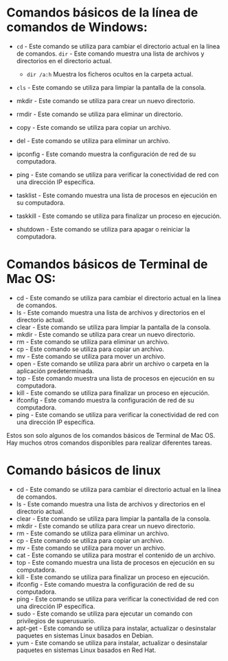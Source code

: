 # Comandos básicos de la línea de comandos de Windows:

- `cd` - Este comando se utiliza para cambiar el directorio actual en la línea de comandos.
  `dir` - Este comando muestra una lista de archivos y directorios en el directorio actual.

  - `dir /a:h`  Muestra los ficheros ocultos en la carpeta actual.

- `cls` - Este comando se utiliza para limpiar la pantalla de la consola.

- mkdir - Este comando se utiliza para crear un nuevo directorio.

- rmdir - Este comando se utiliza para eliminar un directorio.

- copy - Este comando se utiliza para copiar un archivo.

- del - Este comando se utiliza para eliminar un archivo.

- ipconfig - Este comando muestra la configuración de red de su computadora.

- ping - Este comando se utiliza para verificar la conectividad de red con una dirección IP específica.

- tasklist - Este comando muestra una lista de procesos en ejecución en su computadora.

- taskkill - Este comando se utiliza para finalizar un proceso en ejecución.

- shutdown - Este comando se utiliza para apagar o reiniciar la computadora.

  

# Comandos básicos de Terminal de Mac OS:

- cd - Este comando se utiliza para cambiar el directorio actual en la línea de comandos.
- ls - Este comando muestra una lista de archivos y directorios en el directorio actual.
- clear - Este comando se utiliza para limpiar la pantalla de la consola.
- mkdir - Este comando se utiliza para crear un nuevo directorio.
- rm - Este comando se utiliza para eliminar un archivo.
- cp - Este comando se utiliza para copiar un archivo.
- mv - Este comando se utiliza para mover un archivo.
- open - Este comando se utiliza para abrir un archivo o carpeta en la aplicación predeterminada.
- top - Este comando muestra una lista de procesos en ejecución en su computadora.
- kill - Este comando se utiliza para finalizar un proceso en ejecución.
- ifconfig - Este comando muestra la configuración de red de su computadora.
- ping - Este comando se utiliza para verificar la conectividad de red con una dirección IP específica.

Estos son solo algunos de los comandos básicos de Terminal de Mac OS. Hay muchos otros comandos disponibles para realizar diferentes tareas.

# Comando básicos de linux

- cd - Este comando se utiliza para cambiar el directorio actual en la línea de comandos.
- ls - Este comando muestra una lista de archivos y directorios en el directorio actual.
- clear - Este comando se utiliza para limpiar la pantalla de la consola.
- mkdir - Este comando se utiliza para crear un nuevo directorio.
- rm - Este comando se utiliza para eliminar un archivo.
- cp - Este comando se utiliza para copiar un archivo.
- mv - Este comando se utiliza para mover un archivo.
- cat - Este comando se utiliza para mostrar el contenido de un archivo.
- top - Este comando muestra una lista de procesos en ejecución en su computadora.
- kill - Este comando se utiliza para finalizar un proceso en ejecución.
- ifconfig - Este comando muestra la configuración de red de su computadora.
- ping - Este comando se utiliza para verificar la conectividad de red con una dirección IP específica.
- sudo - Este comando se utiliza para ejecutar un comando con privilegios de superusuario.
- apt-get - Este comando se utiliza para instalar, actualizar o desinstalar paquetes en sistemas Linux basados en Debian.
- yum - Este comando se utiliza para instalar, actualizar o desinstalar paquetes en sistemas Linux basados en Red Hat.